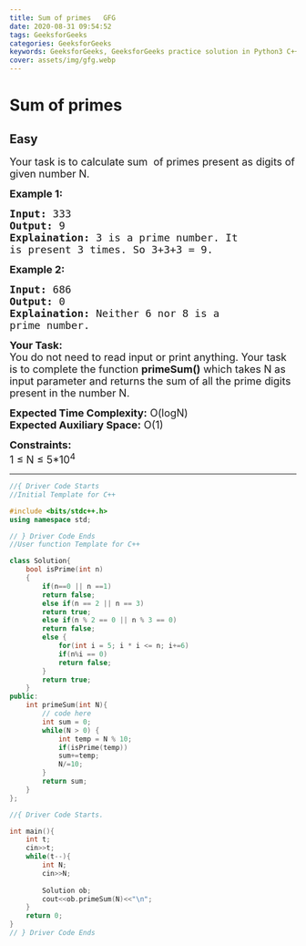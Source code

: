 ```yaml
---
title: Sum of primes   GFG
date: 2020-08-31 09:54:52
tags: GeeksforGeeks
categories: GeeksforGeeks
keywords: GeeksforGeeks, GeeksforGeeks practice solution in Python3 C++ Java, Sum of primes - GFG solution
cover: assets/img/gfg.webp
---
```



# Sum of primes
## Easy
<div class="problems_problem_content__Xm_eO"><p><span style="font-size:18px">Your task is to calculate sum&nbsp; of primes present as digits of given number N.</span></p>

<p><strong><span style="font-size:18px">Example 1:</span></strong></p>

<pre><span style="font-size:18px"><strong>Input:</strong> 333
<strong>Output:</strong> 9
<strong>Explaination:</strong> 3 is a prime number. It 
is present 3 times. So 3+3+3 = 9.</span></pre>

<p><strong><span style="font-size:18px">Example 2:</span></strong></p>

<pre><span style="font-size:18px"><strong>Input:</strong> 686
<strong>Output:</strong> 0
<strong>Explaination:</strong> Neither 6 nor 8 is a 
prime number.</span></pre>

<p><span style="font-size:18px"><strong>Your Task:</strong><br>
You do not need to read input or print anything. Your task is to complete the function <strong>primeSum()</strong> which takes N as input parameter and returns the sum of all the prime digits present in the number N.</span></p>

<p><span style="font-size:18px"><strong>Expected Time Complexity:</strong> O(logN)<br>
<strong>Expected Auxiliary Space:</strong> O(1)</span></p>

<p><span style="font-size:18px"><strong>Constraints:</strong><br>
1 ≤ N ≤ 5*10<sup>4</sup>&nbsp; &nbsp;</span></p>
</div>

---




```cpp
//{ Driver Code Starts
//Initial Template for C++

#include <bits/stdc++.h>
using namespace std;

// } Driver Code Ends
//User function Template for C++

class Solution{
    bool isPrime(int n) 
    {
        if(n==0 || n ==1)
        return false;
        else if(n == 2 || n == 3)
        return true;
        else if(n % 2 == 0 || n % 3 == 0)
        return false;
        else {
            for(int i = 5; i * i <= n; i+=6)
            if(n%i == 0)
            return false;
        }
        return true;
    }
public:
    int primeSum(int N){
        // code here
        int sum = 0;
        while(N > 0) {
            int temp = N % 10;
            if(isPrime(temp))
            sum+=temp;
            N/=10;
        }
        return sum;
    }
};

//{ Driver Code Starts.

int main(){
    int t;
    cin>>t;
    while(t--){
        int N;
        cin>>N;
        
        Solution ob;
        cout<<ob.primeSum(N)<<"\n";
    }
    return 0;
}
// } Driver Code Ends
```
